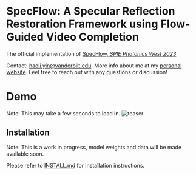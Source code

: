 # SpecFlow: A Specular Reflection Restoration Framework using Flow-Guided Video Completion
The official implementation of [SpecFlow, *SPIE Photonics West 2023*](https://spie.org/photonics-west/presentation/SpecFlow--an-end-to-end-framework-for-specular-reflection/12368-22?SSO=1)

Contact: [haoli.yin@vanderbilt.edu](mailto:haoli.yin@vanderbilt.edu). More info about me at my [personal website](https://haoliyin.me/). Feel free to reach out with any questions or discussion!

# Demo 
Note: This may take a few seconds to load in. 
![teaser](./figs/croppedgif.gif)

## Installation
Note: This is a work in progress, model weights and data will be made available soon. 

Please refer to [INSTALL.md](docs/INSTALL.md) for installation instructions.

